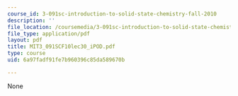 ```yaml
---
course_id: 3-091sc-introduction-to-solid-state-chemistry-fall-2010
description: ''
file_location: /coursemedia/3-091sc-introduction-to-solid-state-chemistry-fall-2010/6a97fadf91fe7b960396c85da589670b_MIT3_091SCF10lec30_iPOD.pdf
file_type: application/pdf
layout: pdf
title: MIT3_091SCF10lec30_iPOD.pdf
type: course
uid: 6a97fadf91fe7b960396c85da589670b

---
```

None